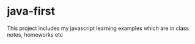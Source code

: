 # java-first
This project includes my javascript learning examples which are in class notes, homeworks etc
